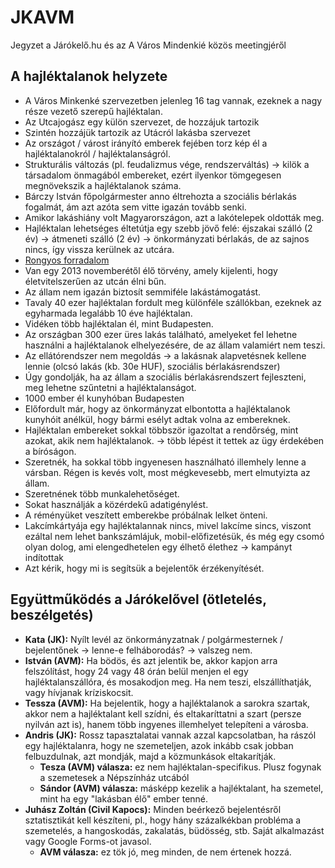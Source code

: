 JKAVM
=====
Jegyzet a Járókelő.hu és az A Város Mindenkié közös meetingjéről

## A hajléktalanok helyzete
* A Város Minkenké szervezetben jelenleg 16 tag vannak, ezeknek a nagy része vezető szerepű hajléktalan.
* Az Utcajogász egy külön szervezet, de hozzájuk tartozik
* Szintén hozzájük tartozik az Utácról lakásba szervezet
* Az országot / várost irányító emberek fejében torz kép él a hajléktalanokról / hajléktalanságról.
* Strukturális változás (pl. feudalizmus vége, rendszerváltás) -> kilök a társadalom önmagából embereket, ezért ilyenkor tömgegesen megnövekszik a hajléktalanok száma.
* Bárczy István főpolgármester anno éltrehozta a szociális bérlakás fogalmát, ám azt azóta sem vitte igazán tovább senki.
* Amikor lakáshiány volt Magyarországon, azt a lakótelepek oldották meg.
* Hajléktalan lehetséges éltetútja egy szebb jövő felé: éjszakai szálló (2 év) -> átmeneti szálló (2 év) -> önkormányzati bérlakás, de az sajnos nincs, így vissza kerülnek az utcára.
* [Rongyos forradalom](http://www.168ora.hu/velemeny/rongyos-forradalom-32183.html)
* Van egy 2013 novemberétől élő törvény, amely kijelenti, hogy életvitelszerűen az utcán élni bűn.
* Az állam nem igazán biztosít semmiféle lakástámogatást.
* Tavaly 40 ezer hajléktalan fordult meg különféle szállókban, ezeknek az egyharmada legalább 10 éve hajléktalan.
* Vidéken több hajléktalan él, mint Budapesten.
* Az országban 300 ezer üres lakás található, amelyeket fel lehetne használni a hajléktalanok elhelyezésére, de az állam valamiért nem teszi.
* Az ellátórendszer nem megoldás -> a lakásnak alapvetésnek kellene lennie (olcsó lakás (kb. 30e HUF), szociális bérlakásrendszer)
* Úgy gondolják, ha az állam a szociális bérlakásrendszert fejleszteni, meg lehetne szűntetni a hajléktalanságot.
* 1000 ember él kunyhóban Budapesten
* Előfordult már, hogy az önkormányzat elbontotta a hajléktalanok kunyhóit anélkül, hogy bármi esélyt adtak volna az embereknek.
* Hajléktalan embereket sokkal többször igazoltat a rendőrség, mint azokat, akik nem hajléktalanok. -> több lépést it tettek az ügy érdekében a bíróságon.
* Szeretnék, ha sokkal több ingyenesen használható illemhely lenne a vársban. Régen is kevés volt, most mégkevesebb, mert elmutyizta az állam.
* Szeretnének több munkalehetőséget.
* Sokat használják a közérdekű adatigénylést.
* A réményüket veszített emberekbe próbálnak lelket önteni.
* Lakcímkártyája egy hajléktalannak nincs, mivel lakcíme sincs, viszont ezáltal nem lehet bankszámlájuk, mobil-előfizetésük, és még egy csomó olyan dolog, ami elengedhetelen egy élhető élethez -> kampányt indítottak
* Azt kérik, hogy mi is segítsük a bejelentők érzékenyítését.

## Együttműködés a Járókelővel (ötletelés, beszélgetés)
* **Kata (JK):** Nyílt levél az önkormányzatnak / polgármesternek / bejelentőnek -> lenne-e felháborodás? -> valszeg nem.
* **István (AVM):** Ha bödös, és azt jelentik be, akkor kapjon arra felszólítást, hogy 24 vagy 48 órán belül menjen el egy hajléktalanszállóra, és mosakodjon meg. Ha nem teszi, elszállíthatják, vagy hívjanak kríziskocsit.
* **Tessza (AVM):** Ha bejelentik, hogy a hajléktalanok a sarokra szartak, akkor nem a hajléktalant kell szídni, és eltakaríttatni a szart (persze nyilván azt is), hanem több ingyenes illemhelyet telepíteni a városba.
* **Andris (JK):** Rossz tapasztalatai vannak azzal kapcsolatban, ha rászól egy hajléktalanra, hogy ne szemeteljen, azok inkább csak jobban felbuzdulnak, azt mondják, majd a közmunkások eltakarítják.
  * **Tesza (AVM) válasza:** ez nem hajléktalan-specifikus. Plusz fogynak a szemetesek a Népszínház utcából
  * **Sándor (AVM) válasza:** másképp kezelik a hajléktalant, ha szemetel, mint ha egy "lakásban élő" ember tenné.
* **Juhász Zoltán (Civil Kapocs):** Minden beérkező bejelentésről sztatisztikát kell készíteni, pl., hogy hány százalkékban probléma a szemetelés, a hangoskodás, zakalatás, büdösség, stb. Saját alkalmazást vagy Google Forms-ot javasol.
  * **AVM válasza:** ez tök jó, meg minden, de nem értenek hozzá.
